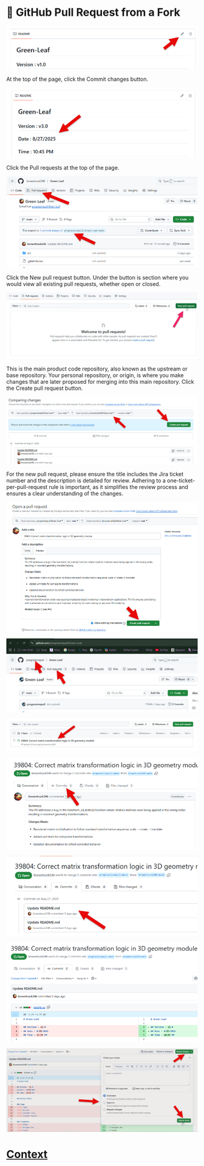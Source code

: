 # 🔁 GitHub Pull Request from a Fork

![1_open_edit_README.jpg](./../IMAGES_STEPS/Pull_Request/1_open_edit_README.png)

At the top of the page, click the Commit changes button.

![2_commit_code.jpg](./../IMAGES_STEPS/Pull_Request/2_commit_code.jpg)

Click the Pull requests at the top of the page.

![3_click_pull_request.jpg](./../IMAGES_STEPS/Pull_Request/3_click_pull_request.jpg)

Click the New pull request button. Under the button is section where you would view all existing pull requests, whether open or closed.

![4_new_pull_request.jpg](./../IMAGES_STEPS/Pull_Request/4_new_pull_request.jpg)

This is the main product code repository, also known as the upstream or base repository. Your personal repository, or origin, is where you make changes that are later proposed for merging into this main repository. Click the Create pull request button.

![5_create_pull_request.jpg](./../IMAGES_STEPS/Pull_Request/5_create_pull_request.jpg)

For the new pull request, please ensure the title includes the Jira ticket number and the description is detailed for review. Adhering to a one-ticket-per-pull-request rule is important, as it simplifies the review process and ensures a clear understanding of the changes.

![6_click_new_pull_request.jpg](./../IMAGES_STEPS/Pull_Request/6_click_new_pull_request.jpg)

![7_open_pull_request.jpg](./../IMAGES_STEPS/Pull_Request/7_open_pull_request.jpg)

![8_open_new_pull_request.jpg](./../IMAGES_STEPS/Pull_Request/8_open_new_pull_request.jpg)

![9_look_commits.jpg](./../IMAGES_STEPS/Pull_Request/9_look_commits.jpg)

![10_step_each_commit.jpg](./../IMAGES_STEPS/Pull_Request/10_step_each_commit.jpg)

![11_diff_commit.jpg](./../IMAGES_STEPS/Pull_Request/11_diff_commit.jpg)

![12_review_commit.jpg](./../IMAGES_STEPS/Pull_Request/12_review_commit.jpg)


# [Context](./../README.md)


